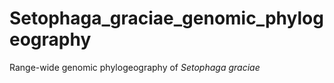 # Setophaga_graciae_genomic_phylogeography
Range-wide genomic phylogeography of *Setophaga graciae*
